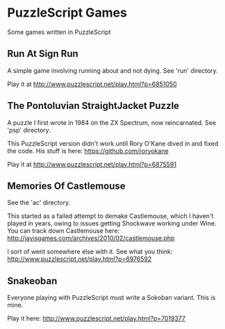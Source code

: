PuzzleScript Games
==================

Some games written in PuzzleScript

Run At Sign Run
---------------

A simple game involving running about and not dying. See 'run' directory.

Play it at http://www.puzzlescript.net/play.html?p=6851050

The Pontoluvian StraightJacket Puzzle
-------------------------------------

A puzzle I first wrote in 1984 on the ZX Spectrum, now reincarnated. See 'psp' directory.

This PuzzleScript version didn't work until Rory O'Kane dived in and fixed the code. His stuff is here: https://github.com/roryokane

Play it at http://www.puzzlescript.net/play.html?p=6875591

Memories Of Castlemouse
-----------------------

See the 'ac' directory.

This started as a failed attempt to demake Castlemouse, which I haven't played in years, owing to issues getting Shockwave working under Wine. You can track down Castlemouse here: http://jayisgames.com/archives/2010/02/castlemouse.php

I sort of went somewhere else with it. See what you think: http://www.puzzlescript.net/play.html?p=6976592

Snakeoban
---------

Everyone playing with PuzzleScript must write a Sokoban variant. This is mine.

Play it here: http://www.puzzlescript.net/play.html?p=7019377
